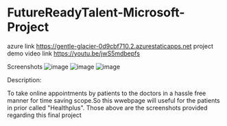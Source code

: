 # FutureReadyTalent-Microsoft-Project
azure link https://gentle-glacier-0d9cbf710.2.azurestaticapps.net
project demo video link https://youtu.be/jwS5mdbepfs

Screenshots
![image](https://user-images.githubusercontent.com/79399777/202853379-78f71d73-a6fa-43ea-a3e2-34c8559070fb.png)
![image](https://user-images.githubusercontent.com/79399777/202853408-26147640-2d2f-4210-bac2-e9315472ef1e.png)
![image](https://user-images.githubusercontent.com/79399777/202853413-040d025d-cb04-4d45-97d4-9547169008e8.png)


Description:

To take online appointments by patients to the doctors in a hassle free manner for time saving scope.So this wwebpage will useful for the patients in prior called "Healthplus".
Those above are the screenshots provided regarding this final project
